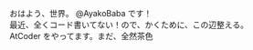 おはよう、世界。 @AyakoBaba です！  
最近、全くコード書いてない！ので、かくために、この辺整える。  
AtCoder をやってます。まだ、全然茶色  


<!---
AyakoBaba/AyakoBaba is a ✨ special ✨ repository because its `README.md` (this file) appears on your GitHub profile.
You can click the Preview link to take a look at your changes.
--->

